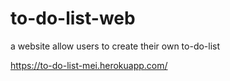 # to-do-list-web

a website allow users to create their own to-do-list

https://to-do-list-mei.herokuapp.com/
